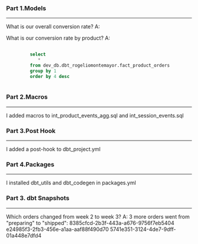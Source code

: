 ### Part 1.Models
---
What is our overall conversion rate?
A: 

What is our conversion rate by product?
A: 

```sql
   
	     select
	        *
	     from dev_db.dbt_rogeliomontemayor.fact_product_orders
	     group by 1
	     order by 4 desc
       
   ```


### Part 2.Macros
---
I added macros to int_product_events_agg.sql and int_session_events.sql

### Part 3.Post Hook
---
I added a post-hook to dbt_project.yml

### Part 4.Packages
---
I installed dbt_utils and dbt_codegen in packages.yml

### Part 3. dbt Snapshots
---
Which orders changed from week 2 to week 3?
A: 3 more orders went from "preparing" to "shipped":
8385cfcd-2b3f-443a-a676-9756f7eb5404
e24985f3-2fb3-456e-a1aa-aaf88f490d70
5741e351-3124-4de7-9dff-01a448e7dfd4